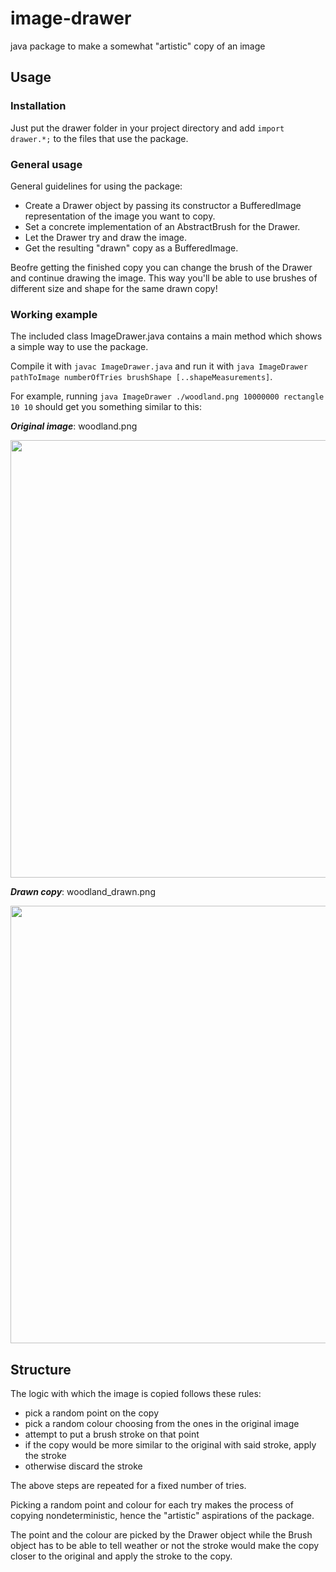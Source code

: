 # image-drawer
java package to make a somewhat "artistic" copy of an image

## Usage

### Installation
Just put the drawer folder in your project directory and add `import drawer.*;` to the files that use the package.

### General usage
General guidelines for using the package:

- Create a Drawer object by passing its constructor a BufferedImage representation of the image you want to copy.
- Set a concrete implementation of an AbstractBrush for the Drawer.
- Let the Drawer try and draw the image.
- Get the resulting "drawn" copy as a BufferedImage.

Beofre getting the finished copy you can change the brush of the Drawer and continue drawing the image.
This way you'll be able to use brushes of different size and shape for the same drawn copy!

### Working example
The included class ImageDrawer.java contains a main method which shows a simple way to use the package.

Compile it with `javac ImageDrawer.java` and run it with `java ImageDrawer pathToImage numberOfTries brushShape [..shapeMeasurements]`.

For example, running `java ImageDrawer ./woodland.png 10000000 rectangle 10 10` should get you something similar to this:

***Original image***: woodland.png

<img src="https://i.imgur.com/YhhLDK2.jpg" width="700">

***Drawn copy***: woodland_drawn.png

<img src="https://i.imgur.com/83sPhFC.jpg" width="700">


## Structure
The logic with which the image is copied follows these rules:
- pick a random point on the copy
- pick a random colour choosing from the ones in the original image
- attempt to put a brush stroke on that point
- if the copy would be more similar to the original with said stroke, apply the stroke
- otherwise discard the stroke

The above steps are repeated for a fixed number of tries.

Picking a random point and colour for each try makes the process of copying nondeterministic,
hence the "artistic" aspirations of the package.

The point and the colour are picked by the Drawer object
while the Brush object has to be able to tell weather or not the stroke would make the copy closer to the original and apply the stroke to the copy.
